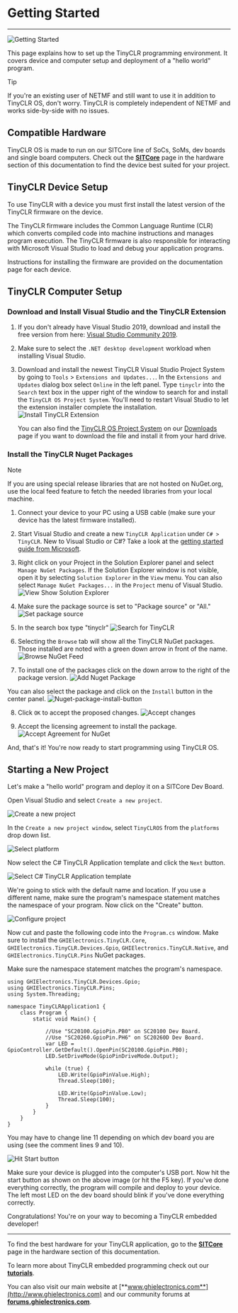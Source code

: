 # Getting Started
---
![Getting Started](images/getting-started-noborder.jpg)

This page explains how to set up the TinyCLR programming environment.  It covers device and computer setup and deployment of a "hello world" program.
> [!Tip]
> If you're an existing user of NETMF and still want to use it in addition to TinyCLR OS, don't worry. TinyCLR is completely independent of NETMF and works side-by-side with no issues.

## Compatible Hardware
TinyCLR OS is made to run on our SITCore line of SoCs, SoMs, dev boards and single board computers. Check out the [**SITCore**](../../hardware/sitcore/intro.md) page in the hardware section of this documentation to find the device best suited for your project.

## TinyCLR Device Setup
To use TinyCLR with a device you must first install the latest version of the TinyCLR firmware on the device.

The TinyCLR firmware includes the Common Language Runtime (CLR) which converts compiled code into machine instructions and manages program execution.  The TinyCLR firmware is also responsible for interacting with Microsoft Visual Studio to load and debug your application programs.

Instructions for installing the firmware are provided on the documentation page for each device.

## TinyCLR Computer Setup
### Download and Install Visual Studio and the TinyCLR Extension
1. If you don't already have Visual Studio 2019, download and install the free version from here:  [Visual Studio Community 2019](https://www.visualstudio.com/downloads/).
2. Make sure to select the `.NET desktop development` workload when installing Visual Studio.
3. Download and install the newest TinyCLR Visual Studio Project System by going to `Tools` > `Extensions and Updates...`. In the `Extensions and Updates` dialog box select `Online` in the left panel. Type `tinyclr` into the `Search` text box in the upper right of the window to search for and install the `TinyCLR OS Project System`. You'll need to restart Visual Studio to let the extension installer complete the installation.
    ![Install TinyCLR Extension](images/install-tinyclr-extension.gif)

    You can also find the [TinyCLR OS Project System](downloads.md) on our [Downloads](downloads.md) page if you want to download the file and install it from your hard drive.

### Install the TinyCLR Nuget Packages

> [!Note]
> If you are using special release libraries that are not hosted on NuGet.org, use the local feed feature to fetch the needed libraries from your local machine.

1. Connect your device to your PC using a USB cable (make sure your device has the latest firmware installed).
2. Start Visual Studio and create a new `TinyCLR Application` under `C# > TinyCLR`. New to Visual Studio or C#? Take a look at the [getting started guide from Microsoft](https://docs.microsoft.com/en-us/dotnet/csharp/getting-started/with-visual-studio).
3. Right click on your Project in the Solution Explorer panel and select `Manage NuGet Packages`.  If the Solution Explorer window is not visible, open it by selecting `Solution Explorer` in the `View` menu. You can also select `Manage NuGet Packages...` in the `Project` menu of Visual Studio.
![View Show Solution Explorer](images/select-manage-nuget-packages.gif)

4. Make sure the package source is set to "Package source" or "All."
![Set package source](images/package-source.png)

5. In the search box type "tinyclr"
![Search for TinyCLR](images/search-for-tinyclr.png)

6. Selecting the `Browse` tab will show all the TinyCLR NuGet packages. Those installed are noted with a green down arrow in front of the name. 
![Browse NuGet Feed](images/browse-nuget-feed.gif)

7. To install one of the packages click on the down arrow to the right of the package version.
![Add Nuget Package](images/add-nuget-package.gif)

You can also select the package and click on the `Install` button in the center panel.
![Nuget-package-install-button](images/nuget-install-button.gif)

8. Click `OK` to accept the proposed changes.
![Accept changes](images/accept-changes.gif)

9. Accept the licensing agreement to install the package.
![Accept Agreement for NuGet](images/accept-agreement-for-nuget.gif)

And, that's it! You're now ready to start programming using TinyCLR OS.

## Starting a New Project

Let's make a "hello world" program and deploy it on a SITCore Dev Board.

Open Visual Studio and select `Create a new project`.

![Create a new project](images/create-new-project.png)

In the `Create a new project window`, select `TinyCLROS` from the `platforms` drop down list.

![Select platform](images/select-platform.png)

Now select the C# TinyCLR Application template and click the `Next` button.

![Select C# TinyCLR Application template](images/select-template.png)

We're going to stick with the default name and location. If you use a different name, make sure the program's namespace statement matches the namespace of your program. Now click on the "Create" button.

![Configure project](images/configure-project.png)

Now cut and paste the following code into the `Program.cs` window. Make sure to install the `GHIElectronics.TinyCLR.Core`, `GHIElectronics.TinyCLR.Devices.Gpio`, `GHIElectronics.TinyCLR.Native`, and `GHIElectronics.TinyCLR.Pins` NuGet packages.

Make sure the namespace statement matches the program's namespace.

```
using GHIElectronics.TinyCLR.Devices.Gpio;
using GHIElectronics.TinyCLR.Pins;
using System.Threading;

namespace TinyCLRApplication1 {
    class Program {
        static void Main() {

            //Use "SC20100.GpioPin.PB0" on SC20100 Dev Board.
            //Use "SC20260.GpioPin.PH6" on SC20260D Dev Board.
            var LED = GpioController.GetDefault().OpenPin(SC20100.GpioPin.PB0);
            LED.SetDriveMode(GpioPinDriveMode.Output);

            while (true) {
                LED.Write(GpioPinValue.High);
                Thread.Sleep(100);

                LED.Write(GpioPinValue.Low);
                Thread.Sleep(100);
            }
        }
    }
}
```

You may have to change line 11 depending on which dev board you are using (see the comment lines 9 and 10).

![Hit Start button](images/hit-start-button.png)

Make sure your device is plugged into the computer's USB port. Now hit the start button as shown on the above image (or hit the F5 key). If you've done everything correctly, the program will compile and deploy to your device. The left most LED on the dev board should blink if you've done everything correctly.

Congratulations!  You're on your way to becoming a TinyCLR embedded developer!

***
To find the best hardware for your TinyCLR application, go to the [**SITCore**](../../hardware/sitcore/intro.md) page in the hardware section of this documentation.

To learn more about TinyCLR embedded programming check out our [**tutorials**](tutorials/intro.md).

You can also visit our main website at [**www.ghielectronics.com**](http://www.ghielectronics.com) and our community forums at [**forums.ghielectronics.com**](https://forums.ghielectronics.com/).